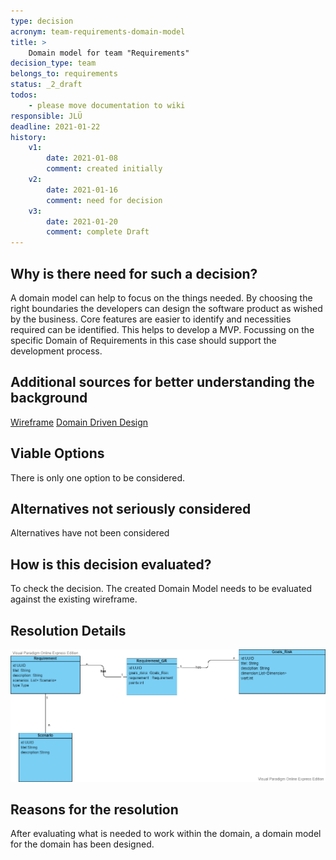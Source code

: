 ```yaml
---
type: decision
acronym: team-requirements-domain-model
title: >
    Domain model for team "Requirements"  
decision_type: team
belongs_to: requirements
status: _2_draft
todos: 
    - please move documentation to wiki
responsible: JLÜ
deadline: 2021-01-22
history:
    v1:
        date: 2021-01-08
        comment: created initially
    v2:
        date: 2021-01-16
        comment: need for decision
    v3:
        date: 2021-01-20
        comment: complete Draft 
---
```


## Why is there need for such a decision?

A domain model can help to focus on the things needed. By choosing the right boundaries the developers can design the software product as wished by the business.
Core features are easier to identify and necessities required can be identified. This helps to develop a MVP. Focussing on the specific Domain of Requirements in this case 
should support the development process.

## Additional sources for better understanding the background

[Wireframe](https://lsw4em.axshare.com/#id=djipbz&p=requirements&g=1)
[Domain Driven Design](https://www.dev-insider.de/was-ist-domain-driven-design-a-724421/)



## Viable Options

There is only one option to be considered. 


## Alternatives not seriously considered

Alternatives have not been considered 



## How is this decision evaluated?

To check the decision. The created Domain Model needs to be evaluated against the existing wireframe.

 
## Resolution Details

![Domain Model](../assets/DomainModel_Requirements.png)


## Reasons for the resolution

After evaluating what is needed to work within the domain, a domain model for the domain has been designed.


